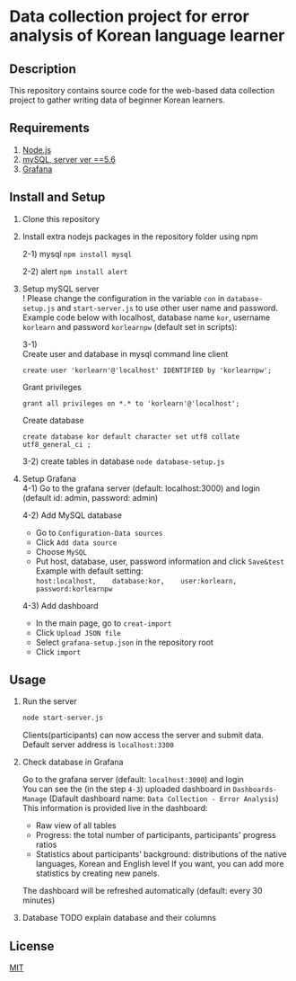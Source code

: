 # Data collection project for error analysis of Korean language learner

## Description
This repository contains source code for the web-based data collection project to gather writing data of beginner Korean learners.

  

  
## Requirements
1. [Node.js](https://nodejs.org/en/)  
2. [mySQL, server ver ==5.6](https://dev.mysql.com/downloads/mysql/)
3. [Grafana](https://grafana.com/grafana/download?pg=get&plcmt=selfmanaged-box1-cta1)


## Install and Setup

1. Clone this repository
  
2. Install extra nodejs packages in the repository folder using npm

    2-1) mysql
          ```
          npm install mysql
          ```

   2-2) alert
          ```
          npm install alert
          ```

  
3. Setup mySQL server  
! Please change the configuration in the variable `con` in `database-setup.js` and `start-server.js` to use other user name and password.
Example code below with localhost, database name `kor`, username `korlearn` and password `korlearnpw` (default set in scripts):   
   
    3-1)   
    Create user and database in mysql command line client  


    ```
    create user 'korlearn'@'localhost' IDENTIFIED by 'korlearnpw';
    ```

    Grant privileges
    ```
    grant all privileges on *.* to 'korlearn'@'localhost';
    ```

    Create database
    ```
    create database kor default character set utf8 collate utf8_general_ci ;
    ```




    3-2) create tables in database
      `
      node database-setup.js
      `

4. Setup Grafana  
      4-1) Go to the grafana server (default: localhost:3000) and login  
      (default id: admin, password: admin)

      4-2) Add MySQL database
      - Go to `Configuration-Data sources`
      - Click `Add data source`
      - Choose `MySQL`
      - Put host, database, user, password information and click `Save&test`   
        Example with default setting:   
            ```
            host:localhost,   
            database:kor,   
            user:korlearn,   
            password:korlearnpw
            ```

      4-3) Add dashboard
      - In the main page, go to `creat-import`
      - Click `Upload JSON file`
      - Select `grafana-setup.json` in the repository root
      - Click `import`


## Usage

1. Run the server
      ```bash
      node start-server.js
      ```
    Clients(participants) can now access the server and submit data.  
    Default server address is `localhost:3300`


2. Check database in Grafana  

    Go to the grafana server (default: `localhost:3000`) and login  
    You can see the (in the step `4-3`) uploaded dashboard in `Dashboards-Manage` (Dafault dashboard name: `Data Collection - Error Analysis`)  
    This information is provided live in the dashboard:
    - Raw view of all tables
    - Progress: the total number of participants, participants' progress ratios
    - Statistics about participants' background: distributions of the native languages, Korean and English level
    If you want, you can add more statistics by creating new panels.  
 
    The dashboard will be refreshed automatically (default: every 30 minutes)


3. Database
TODO explain database and their columns



## License
[MIT](https://choosealicense.com/licenses/mit/)
